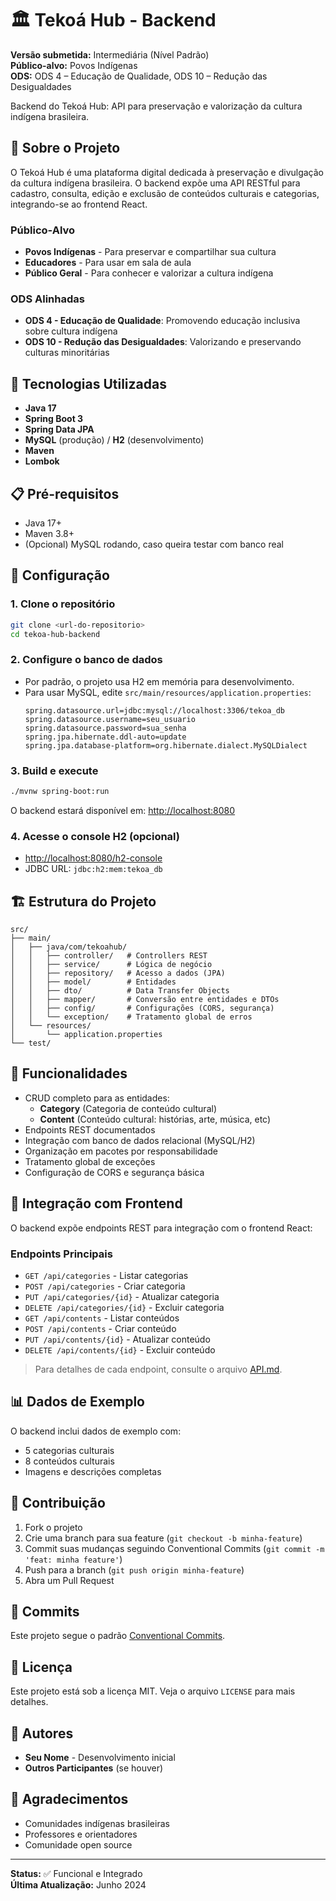# 🏛️ Tekoá Hub - Backend

**Versão submetida:** Intermediária (Nível Padrão)  
**Público-alvo:** Povos Indígenas  
**ODS:** ODS 4 – Educação de Qualidade, ODS 10 – Redução das Desigualdades

Backend do Tekoá Hub: API para preservação e valorização da cultura indígena brasileira.

## 🎯 Sobre o Projeto

O Tekoá Hub é uma plataforma digital dedicada à preservação e divulgação da cultura indígena brasileira. O backend expõe uma API RESTful para cadastro, consulta, edição e exclusão de conteúdos culturais e categorias, integrando-se ao frontend React.

### Público-Alvo
- **Povos Indígenas** - Para preservar e compartilhar sua cultura
- **Educadores** - Para usar em sala de aula
- **Público Geral** - Para conhecer e valorizar a cultura indígena

### ODS Alinhadas
- **ODS 4 - Educação de Qualidade**: Promovendo educação inclusiva sobre cultura indígena
- **ODS 10 - Redução das Desigualdades**: Valorizando e preservando culturas minoritárias

## 🚀 Tecnologias Utilizadas

- **Java 17**
- **Spring Boot 3**
- **Spring Data JPA**
- **MySQL** (produção) / **H2** (desenvolvimento)
- **Maven**
- **Lombok**

## 📋 Pré-requisitos

- Java 17+
- Maven 3.8+
- (Opcional) MySQL rodando, caso queira testar com banco real

## 🔧 Configuração

### 1. Clone o repositório
```bash
git clone <url-do-repositorio>
cd tekoa-hub-backend
```

### 2. Configure o banco de dados
- Por padrão, o projeto usa H2 em memória para desenvolvimento.
- Para usar MySQL, edite `src/main/resources/application.properties`:
  ```properties
  spring.datasource.url=jdbc:mysql://localhost:3306/tekoa_db
  spring.datasource.username=seu_usuario
  spring.datasource.password=sua_senha
  spring.jpa.hibernate.ddl-auto=update
  spring.jpa.database-platform=org.hibernate.dialect.MySQLDialect
  ```

### 3. Build e execute
```bash
./mvnw spring-boot:run
```
O backend estará disponível em: [http://localhost:8080](http://localhost:8080)

### 4. Acesse o console H2 (opcional)
- [http://localhost:8080/h2-console](http://localhost:8080/h2-console)
- JDBC URL: `jdbc:h2:mem:tekoa_db`

## 🏗️ Estrutura do Projeto

```
src/
├── main/
│   ├── java/com/tekoahub/
│   │   ├── controller/   # Controllers REST
│   │   ├── service/      # Lógica de negócio
│   │   ├── repository/   # Acesso a dados (JPA)
│   │   ├── model/        # Entidades
│   │   ├── dto/          # Data Transfer Objects
│   │   ├── mapper/       # Conversão entre entidades e DTOs
│   │   ├── config/       # Configurações (CORS, segurança)
│   │   └── exception/    # Tratamento global de erros
│   └── resources/
│       └── application.properties
└── test/
```

## 📱 Funcionalidades

- CRUD completo para as entidades:
  - **Category** (Categoria de conteúdo cultural)
  - **Content** (Conteúdo cultural: histórias, arte, música, etc)
- Endpoints REST documentados
- Integração com banco de dados relacional (MySQL/H2)
- Organização em pacotes por responsabilidade
- Tratamento global de exceções
- Configuração de CORS e segurança básica

## 🔌 Integração com Frontend

O backend expõe endpoints REST para integração com o frontend React:

### Endpoints Principais
- `GET /api/categories` - Listar categorias
- `POST /api/categories` - Criar categoria
- `PUT /api/categories/{id}` - Atualizar categoria
- `DELETE /api/categories/{id}` - Excluir categoria
- `GET /api/contents` - Listar conteúdos
- `POST /api/contents` - Criar conteúdo
- `PUT /api/contents/{id}` - Atualizar conteúdo
- `DELETE /api/contents/{id}` - Excluir conteúdo

> Para detalhes de cada endpoint, consulte o arquivo [API.md](./API.md).

## 📊 Dados de Exemplo

O backend inclui dados de exemplo com:
- 5 categorias culturais
- 8 conteúdos culturais
- Imagens e descrições completas

## 🤝 Contribuição

1. Fork o projeto
2. Crie uma branch para sua feature (`git checkout -b minha-feature`)
3. Commit suas mudanças seguindo Conventional Commits (`git commit -m 'feat: minha feature'`)
4. Push para a branch (`git push origin minha-feature`)
5. Abra um Pull Request

## 📝 Commits

Este projeto segue o padrão [Conventional Commits](https://www.conventionalcommits.org/pt-br/v1.0.0/).

## 📄 Licença

Este projeto está sob a licença MIT. Veja o arquivo `LICENSE` para mais detalhes.

## 👥 Autores

- **Seu Nome** - Desenvolvimento inicial
- **Outros Participantes** (se houver)

## 🙏 Agradecimentos

- Comunidades indígenas brasileiras
- Professores e orientadores
- Comunidade open source

---

**Status:** ✅ Funcional e Integrado  
**Última Atualização:** Junho 2024

